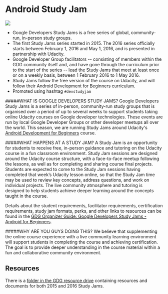 
# Android Study Jam

![](http://developerstudyjams.com/images/masthead.png)

- Google Developers Study Jams is a free series of global, community-run, in-person study groups. 
- The first Study Jams series started in 2015. The 2016 series officially starts between February 1, 2016 and May 1, 2016, and is presented in partnership with Udacity. 
- Google Developer Group facilitators -- consisting of members within the GDG community itself and, and have gone through the curriculum prior to the start of the series -- lead the Study Jams that meet at least once or on a weekly basis, between 1 February 2016 to 1 May 2016.
- Study Jams follow the free version of the course on Udacity, and will follow their Android Development for Beginners curriculum.
- Promoted using hashtag `#devstudyjam`



#####WHAT IS GOOGLE DEVELOPERS STUDY JAMS?
Google Developers Study Jams is a series of in-person, community-run study groups that is organised over a period of up to several weeks to support students taking online Udacity courses on Google developer technologies. These events are run by local Google Developer Groups or other developer meetups all over the world. This season, we are running Study Jams around Udacity's [Android Development for Beginners](https://www.udacity.com/course/android-development-for-beginners--ud837) course.



#####WHAT HAPPENS AT A STUDY JAM?
A Study Jam is an opportunity for students to receive free, in-person guidance and tutoring on the Udacity course in a fun classroom environment. Study Jam sessions are designed around the Udacity course structure, with a face-to-face meetup following the lessons, as well as for completing and sharing course final projects. Students are expected to come to the Study Jam sessions having completed that week’s Udacity lesson online, so that the Study Jam time may be used to review key concepts, address questions, and work on individual projects. The live community atmosphere and tutoring is designed to help students achieve deeper learning around the concepts taught in the course.

Details about the student requirements, facilitator requirements, certification requirements, study jam formats, perks, and other links to resources can be found in the [GDG Organizer Guide: Google Developers Study Jams - Android for Beginners](https://docs.google.com/document/d/1M6u3pR1eReLT8f5QFu3RlvxFfDp3UCqoz9fED3AMCkY/edit?usp=sharing).



#####WHY ARE YOU GUYS DOING THIS?
We believe that supplementing the online course experience with a live community learning environment will support students in completing the course and achieving certification. The goal is to provide deeper understanding in the course material within a fun and collaborative community environment.

## Resources
There is a [folder in the GDG resource drive](https://drive.google.com/drive/folders/0B55wxScz_BJtd1ZLeVBWM241eVE) containing resources and documents for both 2015 and 2016 Study Jams.
